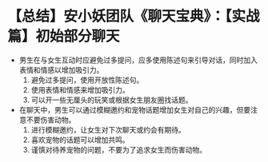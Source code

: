 # 【总结】安小妖团队《聊天宝典》：【实战篇】初始部分聊天

-   男生在与女生互动时应避免过多提问，应多使用陈述句来引导对话，同时加入表情和情感以增加吸引力。
    1.  避免过多提问，使用开放性陈述句。
    2.  使用表情和情感来增加吸引力。
    3.  可以开一些无厘头的玩笑或根据女生朋友圈找话题。
-   在聊天中，男生可以通过模糊邀约和宠物话题增加女生对自己的兴趣，但要注意不要伤害动物。
    1.  进行模糊邀约，让女生对下次聊天或约会有期待。
    2.  喜欢宠物的话题可以增加共鸣。
    3.  谨慎对待养宠物的问题，不要为了追求女生而伤害动物。
